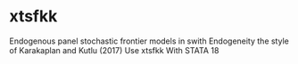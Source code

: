 # xtsfkk
Endogenous panel stochastic frontier models in swith Endogeneity the style of Karakaplan and Kutlu (2017) Use xtsfkk With STATA 18
